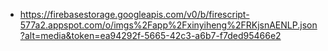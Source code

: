 - https://firebasestorage.googleapis.com/v0/b/firescript-577a2.appspot.com/o/imgs%2Fapp%2Fxinyiheng%2FRKjsnAENLP.json?alt=media&token=ea94292f-5665-42c3-a6b7-f7ded95466e2
